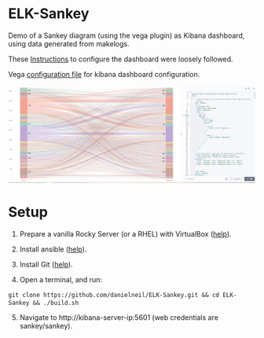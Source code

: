 # ELK-Sankey

Demo of a Sankey diagram (using the vega plugin) as Kibana dashboard, using data generated from makelogs. 

These [Instructions](https://www.elastic.co/blog/sankey-visualization-with-vega-in-kibana) to configure the dashboard were loosely followed.

Vega [configuration file](https://github.com/danielneil/ELK-Sankey/blob/main/vega-code.json) for kibana dashboard configuration.

<p align="center">
  <img src="https://github.com/danielneil/ELK-Sankey/blob/main/sankey-demo.JPG?raw=true">
</p>


# Setup

1. Prepare a vanilla Rocky Server (or a RHEL) with VirtualBox ([help](https://kifarunix.com/install-rocky-linux-8-on-virtualbox/)).

2. Install ansible ([help](https://www.how2shout.com/linux/how-to-install-ansible-on-rocky-linux-8-or-almalinux/)).

3. Install Git ([help](https://tastethelinux.com/2021/08/06/how-to-install-git-on-rocky-linux-8-ec2-aws/)).

4. Open a terminal, and run:
```
git clone https://github.com/danielneil/ELK-Sankey.git && cd ELK-Sankey && ./build.sh
```
5. Navigate to http://kibana-server-ip:5601 (web credentials are sankey/sankey).
